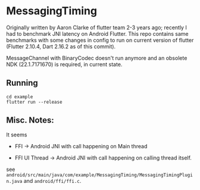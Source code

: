 # MessagingTiming

Originally written by Aaron Clarke of flutter team 2-3 years ago; recently I had to benchmark JNI latency on Android Flutter. This repo contains same benchmarks with some changes in config to run on current version of flutter (Flutter 2.10.4, Dart 2.16.2 as of this commit).

MessageChannel with BinaryCodec doesn't run anymore and an obsolete NDK (22.1.7171670) is required, in current state.

## Running
```
cd example
flutter run --release
```

## Misc. Notes:

It seems

* FFI -> Android JNI with call happening on Main thread

* FFI UI Thread -> Android JNI with call happening on calling thread itself.

see `android/src/main/java/com/example/MessagingTiming/MessagingTimingPlugin.java` and `android/ffi/ffi.c`.


